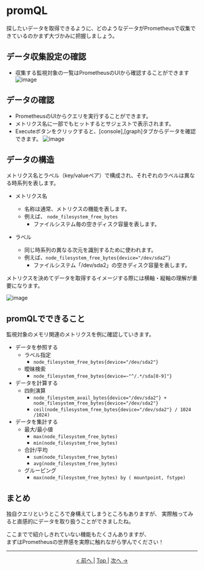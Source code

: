 # promQL

探したいデータを取得できるように、どのようなデータがPrometheusで収集できているのかまず大づかみに把握しましょう。

## データ収集設定の確認

- 収集する監視対象の一覧はPrometheusのUIから確認することができます
![image](https://user-images.githubusercontent.com/24913906/79410082-6dcd7180-7fda-11ea-9535-69f14fcd5ada.png)

## データの確認

- PrometheusのUIからクエリを実行することができます。
- メトリクス名に一部でもヒットするとサジェストで表示されます。
- Executeボタンをクリックすると、[console],[graph]タブからデータを確認できます。
![image](https://user-images.githubusercontent.com/24913906/79416016-a9236c80-7fe9-11ea-84db-5712b583a29b.png)

## データの構造

メトリクス名とラベル（key/valueペア）で構成され、それぞれのラベルは異なる時系列を表します。

- メトリクス名
  - 名称は通常、メトリクスの機能を表します。
  - 例えば、 `node_filesystem_free_bytes`
    - ファイルシステム毎の空きディスク容量を表します。

- ラベル
  - 同じ時系列の異なる次元を識別するために使われます。
  - 例えば、`node_filesystem_free_bytes{device="/dev/sda2”}`
    - ファイルシステム「/dev/sda2」の空きディスク容量を表します。

メトリクスを決めてデータを取得するイメージする際には横軸・縦軸の理解が重要になります。

![image](https://user-images.githubusercontent.com/24913906/79417255-73cc4e00-7fec-11ea-9401-7f4e643a35ad.png)


## promQLでできること

監視対象のメモリ関連のメトリクスを例に確認していきます。

- データを参照する
  - ラベル指定
    - `node_filesystem_free_bytes{device="/dev/sda2"}`
  - 曖昧検索
    - `node_filesystem_free_bytes{device=~"^/.*/sda[0-9]"}`
- データを計算する
  - 四則演算
    - `node_filesystem_avail_bytes{device="/dev/sda2"} + node_filesystem_free_bytes{device="/dev/sda2"}`
    - `ceil(node_filesystem_free_bytes{device="/dev/sda2"} / 1024 /1024)`
- データを集計する
  - 最大/最小値
    - `max(node_filesystem_free_bytes)`
    - `min(node_filesystem_free_bytes)`
  - 合計/平均
    - `sum(node_filesystem_free_bytes)`
    - `avg(node_filesystem_free_bytes)`
  - グルーピング
    - `max(node_filesystem_free_bytes) by ( mountpoint, fstype)`

## まとめ

独自クエリというところで身構えてしまうところもありますが、
実際触ってみると直感的にデータを取り扱うことができましたね。

ここまでで紹介しきれていない機能もたくさんありますが、  
まずはPrometheusの世界感を実際に触れながら学んでください！

---

<p style="text-align:center"> <a href="./prometheus"> &lt; 前へ </a> | <a href="../"> Top </a> | <a href="../tutorial/iaas_building"> 次へ -&gt; </a> </p>
